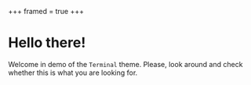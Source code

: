 +++
framed = true
+++

# Hello there!

Welcome in demo of the `Terminal` theme. Please, look around and check whether this is what you are looking for.
